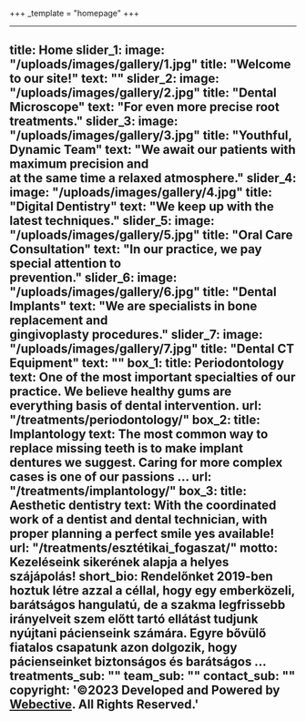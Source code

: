 +++
_template = "homepage"
+++

---
title: Home
slider_1:
  image: "/uploads/images/gallery/1.jpg"
  title: "Welcome to our site!"
  text: ""
slider_2:
  image: "/uploads/images/gallery/2.jpg"
  title: "Dental Microscope"
  text: "For even more precise root treatments."
slider_3:
  image: "/uploads/images/gallery/3.jpg"
  title: "Youthful, Dynamic Team"
  text: "We await our patients with maximum precision and<br>at the same time a relaxed atmosphere."
slider_4:
  image: "/uploads/images/gallery/4.jpg"
  title: "Digital Dentistry"
  text: "We keep up with the latest techniques."
slider_5:
  image: "/uploads/images/gallery/5.jpg"
  title: "Oral Care Consultation"
  text: "In our practice, we pay special attention to<br>prevention."
slider_6:
  image: "/uploads/images/gallery/6.jpg"
  title: "Dental Implants"
  text: "We are specialists in bone replacement and<br>gingivoplasty procedures."
slider_7:
  image: "/uploads/images/gallery/7.jpg"
  title: "Dental CT Equipment"
  text: ""
box_1:
  title: Periodontology
  text:
    One of the most important specialties of our practice. We believe healthy gums are everything
    basis of dental intervention.
  url: "/treatments/periodontology/"
box_2:
  title: Implantology
  text: The most common way to replace missing teeth is to make implant dentures
    we suggest. Caring for more complex cases is one of our passions ...
  url: "/treatments/implantology/"
box_3:
  title: Aesthetic dentistry
  text:
    With the coordinated work of a dentist and dental technician, with proper planning a
    perfect smile yes available!
  url: "/treatments/esztétikai_fogaszat/"
motto: Kezeléseink sikerének alapja a <span class="text-theme-colored">helyes szájápolás!</span>
short_bio:
  Rendelőnket 2019-ben hoztuk létre azzal a céllal, hogy egy emberközeli,
  barátságos hangulatú, de a szakma legfrissebb irányelveit szem előtt tartó ellátást
  tudjunk nyújtani pácienseink számára. Egyre bővülő fiatalos csapatunk azon dolgozik,
  hogy pácienseinket biztonságos és barátságos ...
treatments_sub: ""
team_sub: ""
contact_sub: ""
copyright:
  '&copy;2023 Developed and Powered by <a href="https://webective.com" target="_blank">Webective</a>.
  All Rights Reserved.'
---
